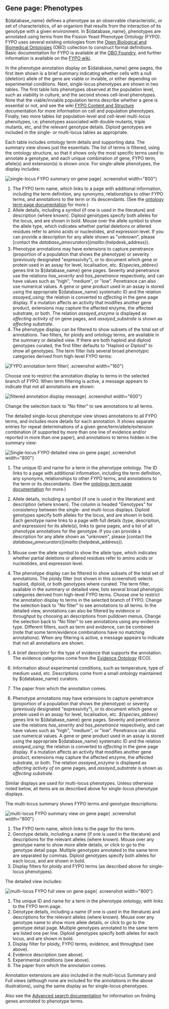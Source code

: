 ## Gene page: Phenotypes

${database_name} defines a phenotype as an observable characteristic, or set of
characteristics, of an organism that results from the interaction of
its genotype with a given environment. In ${database_name}, phenotypes are
annotated using terms from the Fission Yeast Phenotype Ontology
(FYPO). FYPO uses several existing ontologies from the 
[Open Biological and Biomedical Ontologies](http://obofoundry.org/) (OBO)
collection to construct formal definitions. Basic documentation for
FYPO is available at the [OBO Foundry](http://obofoundry.org/ontology/fypo.html), and further
information is available on the [FYPO wiki](https://github.com/pombase/fypo/wiki/Fission-Yeast-Phenotype-Ontology-(FYPO)).

In the phenotype annotation display on ${database_name} gene pages, the first
item shown is a brief summary indicating whether cells with a null
(deletion) allele of the gene are viable or inviable, or either
depending on experimental conditions. Next, single-locus phenotypes
are shown in two tables. The first table lists phenotypes observed at
the population level, such as viability in culture, and the second
shows cell-level phenotypes. Note that the viable/inviable population
terms describe whether a gene is essential or not, and see the wiki
[FYPO Content and Structure](https://github.com/pombase/fypo/wiki/FYPO-Content-and-Structure)
documentation for more information on cell and population phenotypes.
Finally, two more tables list population-level and cell-level
multi-locus phenotypes, i.e. phenotypes associated with double
mutants, triple mutants, etc, and the relevant genotype
details. Diploid genotypes are included in the single- or multi-locus
tables as appropriate.

Each table includes ontology term details and supporting data. The
summary view shows just the essentials: The list of terms is filtered,
using the ontology structure, so that it shows only the most specific
terms used to annotate a genotype, and each unique combination of
gene, FYPO term, allele(s) and extension(s) is shown once. For
single-allele phenotypes, the display includes:

![single-locus FYPO summary on gene page](assets/single_fypo_gene_page_summary.png){ .screenshot width="800"}

1.  The FYPO term name, which links to a page with additional
    information, including the term definition, any synonyms,
    relationships to other FYPO terms, and annotations to the term or
    its descendants. (See the [ontology term page documentation](/documentation/ontology-term-page) for more.)
2.  Allele details, including a symbol (if one is used in the
    literature) and description (where known). Diploid genotypes
    specify both alleles for the locus, and are shown in bold. Mouse
    over the allele symbol to show the allele type, which indicates
    whether partial deletions or altered residues refer to amino acids
    or nucleotides, and expression level. If you can provide a
    description for any allele shown as "unknown", please [contact the
    ${database_name} curators](mailto:${helpdesk_address}).
3.  Phenotype annotations may have extensions to capture penetrance
    (proportion of a population that shows the phenotype) or severity
    (previously designated "expressivity"), or to document which gene
    or protein used in an assay for level, localisation,
    etc. *${species_abbrev}* genes link to ${database_name} gene pages. Severity and
    penetrance use the relations *has\_severity* and *has\_penetrance*
    respectively, and can have values such as "high", "medium", or
    "low". Penetrance can also use numerical values. A gene or gene
    product used in an assay is stored using the appropriate ${database_name}
    systematic ID and the relation *assayed\_using*; the relation is
    converted to *affecting* in the gene page display. If a mutation
    affects an activity that modifies another gene product, extensions
    may capture the affected enzyme, the affected substrate, or
    both. The relation *assayed\_enzyme* is displayed as *affecting
    activity of* on gene pages, and *assayed\_substrate* is shown as
    *affecting substrate*.
4.  The phenotype display can be filtered to show subsets of the total
    set of annotations. Two filters, for ploidy and ontology terms,
    are available in the summary or detailed view. If there are both
    haploid and diploid genotypes curated, the first filter defaults
    to "Haploid or Diploid" to show all genotypes. The term filter
    lists several broad phenotypic categories derived from high-level
    FYPO terms:

![FYPO annotation term filter](assets/fypo_term_filter_pulldown.png){ .screenshot width="160"}

Choose one to restrict the annotation display to terms in the selected
branch of FYPO. When term filtering is active, a message appears to
indicate that not all annotations are shown:

![filtered annotation display message](assets/fypo_showing_n_annotations.png){ .screenshot width="600"}

Change the selection back to "No filter" to see annotations to all
terms.

The detailed single-locus phenotype view shows annotations to all FYPO
terms, and includes more details for each annotation. It shows
separate entries for repeat determinations of a given
gene/term/allele/extension combination (if supported by more than one
line of evidence and/or reported in more than one paper), and
annotations to terms hidden in the summary view:

![Single-locus FYPO detailed view on gene page](assets/single_fypo_gene_page_full.png){ .screenshot width="800"}

1.  The unique ID and name for a term in the phenotype ontology. The
    ID links to a page with additional information, including the term
    definition, any synonyms, relationships to other FYPO terms, and
    annotations to the term or its descendants. (See the [ontology term page documentation](/documentation/ontology-term-page) for
    more.)

2.  Allele details, including a symbol (if one is used in the
    literature) and description (where known). The column is headed
    "Genotypes" for consistency between the single- and multi-locus
    displays. Diploid genotypes specify both alleles for the locus,
    and are shown in bold. Each genotype name links to a page with
    full details (type, description, and expression) for its
    allele(s), links to gene pages, and a list of all phenotype
    annotations for the genotype. If you can provide a description for
    any allele shown as "unknown", please [contact the ${database_name}
    curators](mailto:${helpdesk_address}).
3.  Mouse over the allele symbol to show the allele type, which
    indicates whether partial deletions or altered residues refer to
    amino acids or nucleotides, and expression level.
4.  The phenotype display can be filtered to show subsets of the total
    set of annotations. The ploidy filter (not shown in this
    screenshot) selects haploid, diploid, or both genotypes where
    curated. The term filter, available in the summary or detailed
    view, lists several broad phenotypic categories derived from
    high-level FYPO terms. Choose one to restrict the annotation
    display to terms in the selected branch of FYPO. Change the
    selection back to "No filter" to see annotations to all terms. In
    the detailed view, annotations can also be filtered by evidence or
    throughput by choosing an descriptions from pulldown menus. Change
    the selection back to "No filter" to see annotations using any
    evidence type. Different filters, such as term and evidence, can
    be combined (note that some term/evidence combinations have no
    matching annotations). When any filtering is active, a message
    appears to indicate that not all annotations are shown.
5.  A brief descriptor for the type of evidence that supports the
    annotation. The evidence categories come from the [Evidence Ontology](http://www.evidenceontology.org/) (ECO).
6.  Information about experimental conditions, such as temperature, type
    of medium used, etc. Descriptions come from a small ontology
    maintained by ${database_name} curators.
7.  The paper from which the annotation comes.
8.  Phenotype annotations may have extensions to capture penetrance
    (proportion of a population that shows the phenotype) or severity
    (previously designated "expressivity"), or to document which gene
    or protein used in an assay for level, localisation,
    etc. *${species_abbrev}* genes link to ${database_name} gene pages. Severity and
    penetrance use the relations *has\_severity* and *has\_penetrance*
    respectively, and can have values such as "high", "medium", or
    "low".  Penetrance can also use numerical values. A gene or gene
    product used in an assay is stored using the appropriate ${database_name}
    systematic ID and the relation *assayed\_using*; the relation is
    converted to *affecting* in the gene page display.  If a mutation
    affects an activity that modifies another gene product, extensions
    may capture the affected enzyme, the affected substrate, or
    both. The relation *assayed\_enzyme* is displayed as *affecting
    activity of* on gene pages, and *assayed\_substrate* is shown as
    *affecting substrate*.

Similar displays are used for multi-locus phenotypes. Unless otherwise
noted below, all items are as described above for single-locus
phenotype displays.

The multi-locus summary shows FYPO terms and genotype descriptions:

![multi-locus FYPO summary view on gene page](assets/multi_fypo_gene_page_summary.png){ .screenshot width="800"}

1.  The FYPO term name, which links to the page for the term.
2.  Genotype details, including a name (if one is used in the
    literature) and descriptions for the relevant alleles (where
    known). Mouse over any genotype name to show more allele details,
    or click to go to the genotype detail page. Multiple genotypes
    annotated to the same term are separated by commas. Diploid
    genotypes specify both alleles for each locus, and are shown in
    bold.
3.  Display filters for ploidy and FYPO terms (as described above for
    single-locus phenotypes).

The detailed view includes:

![multi-locus FYPO full view on gene page](assets/multi_fypo_gene_page_full.png){ .screenshot width="800"}

1.  The unique ID and name for a term in the phenotype ontology, with
    links to the FYPO term page.
2.  Genotype details, including a name (if one is used in the
    literature) and descriptions for the relevant alleles (where
    known). Mouse over any genotype name to show more allele details,
    or click to go to the genotype detail page. Multiple genotypes
    annotated to the same term are listed one per line. Diploid
    genotypes specify both alleles for each locus, and are shown in
    bold.
3.  Display filter for ploidy, FYPO terms, evidence, and throughput (see above).
4.  Evidence description (see above).
5.  Experimental conditions (see above).
6.  The paper from which the annotation comes.

Annotation extensions are also included in the multi-locus Summary and
Full views (although none are included for the annotations in the above
illustrations), using the same display as for single-locus phenotypes.

Also see the [Advanced search documentation](/documentation/advanced-search) for
information on finding genes annotated to phenotype terms.
